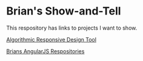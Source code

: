# Brian's Show-and-Tell

This respository has links to projects I want to show.

[Algorithmic Responsive Design Tool](https://www.tarptiedown.com/response/response-tool.html)

[Brians AngularJS Respositories](https://github.com/BrianHCombes/SelfEd-Tutorials-AngularJS)
